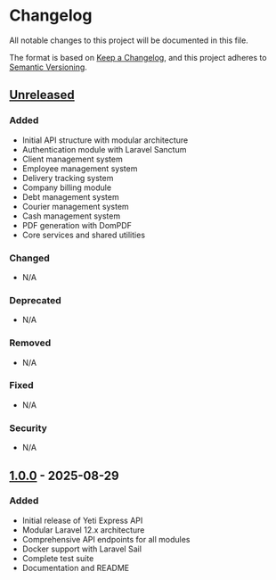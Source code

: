 # Changelog

All notable changes to this project will be documented in this file.

The format is based on [Keep a Changelog](https://keepachangelog.com/en/1.0.0/),
and this project adheres to [Semantic Versioning](https://semver.org/spec/v2.0.0.html).

## [Unreleased]

### Added
- Initial API structure with modular architecture
- Authentication module with Laravel Sanctum
- Client management system
- Employee management system
- Delivery tracking system
- Company billing module
- Debt management system
- Courier management system
- Cash management system
- PDF generation with DomPDF
- Core services and shared utilities

### Changed
- N/A

### Deprecated
- N/A

### Removed
- N/A

### Fixed
- N/A

### Security
- N/A

## [1.0.0] - 2025-08-29

### Added
- Initial release of Yeti Express API
- Modular Laravel 12.x architecture
- Comprehensive API endpoints for all modules
- Docker support with Laravel Sail
- Complete test suite
- Documentation and README

[Unreleased]: https://github.com/GabrielEVP/yeti-express-api/compare/v1.0.0...HEAD
[1.0.0]: https://github.com/GabrielEVP/yeti-express-api/releases/tag/v1.0.0
